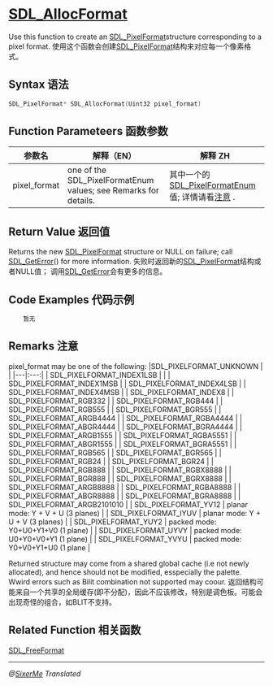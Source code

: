 # [SDL_AllocFormat](http://wiki.libsdl.org/SDL_AllocFormat?highlight=%28%5CbCategoryAPI%5Cb%29%7C%28SDLFunctionTemplate%29)
Use this function to create an [SDL_PixelFormat](http://wiki.libsdl.org/SDL_PixelFormat)structure corresponding to a pixel format.
使用这个函数会创建[SDL_PixelFormat](http://wiki.libsdl.org/SDL_PixelFormat)结构来对应每一个像素格式。

## Syntax 语法
```c 
SDL_PixelFormat* SDL_AllocFormat(Uint32 pixel_format)
```

## Function Parameteers 函数参数
|参数名 | 解释（EN） | 解释 ZH |
|---|---|---|
|pixel_format |one of the SDL_PixelFormatEnum values; see Remarks for details.| 其中一个的[SDL_PixelFormatEnum](http://wiki.libsdl.org/SDL_PixelFormatEnum)值; 详情请看[注意](http://wiki.libsdl.org/SDL_AllocFormat#Remarks) . |

## Return Value 返回值
Returns the new [SDL_PixelFormat](http://wiki.libsdl.org/SDL_PixelFormat) structure or NULL on failure; call [SDL_GetError](http://wiki.libsdl.org/SDL_GetError)() for more information.
失败时返回新的[SDL_PixelFormat](http://wiki.libsdl.org/SDL_PixelFormat)结构或者NULL值； 调用[SDL_GetError](http://wiki.libsdl.org/SDL_GetError)会有更多的信息。

## Code Examples 代码示例
```c 
    暂无
```

## Remarks 注意
pixel_format may be one of the following:
|SDL_PIXELFORMAT_UNKNOWN        |               |
|---|:---:|
| SDL_PIXELFORMAT_INDEX1LSB     |               |
| SDL_PIXELFORMAT_INDEX1MSB     |
| SDL_PIXELFORMAT_INDEX4LSB     |
| SDL_PIXELFORMAT_INDEX4MSB     |
| SDL_PIXELFORMAT_INDEX8        |
| SDL_PIXELFORMAT_RGB332        |
| SDL_PIXELFORMAT_RGB444        |
| SDL_PIXELFORMAT_RGB555        |
| SDL_PIXELFORMAT_BGR555        |
| SDL_PIXELFORMAT_ARGB4444      |
| SDL_PIXELFORMAT_RGBA4444      |
| SDL_PIXELFORMAT_ABGR4444      |
| SDL_PIXELFORMAT_BGRA4444      |
| SDL_PIXELFORMAT_ARGB1555      |
| SDL_PIXELFORMAT_RGBA5551      |
| SDL_PIXELFORMAT_ABGR1555      |
| SDL_PIXELFORMAT_BGRA5551      |
| SDL_PIXELFORMAT_RGB565        |
| SDL_PIXELFORMAT_BGR565        |
| SDL_PIXELFORMAT_RGB24         |
| SDL_PIXELFORMAT_BGR24         |
| SDL_PIXELFORMAT_RGB888        |
| SDL_PIXELFORMAT_RGBX8888      |
| SDL_PIXELFORMAT_BGR888        | 
| SDL_PIXELFORMAT_BGRX8888      |
| SDL_PIXELFORMAT_ARGB8888      |
| SDL_PIXELFORMAT_RGBA8888      | 
| SDL_PIXELFORMAT_ABGR8888      |
| SDL_PIXELFORMAT_BGRA8888      |
| SDL_PIXELFORMAT_ARGB2101010   |
| SDL_PIXELFORMAT_YV12          |       planar mode: Y + V + U (3 planes)  |
| SDL_PIXELFORMAT_IYUV          |       planar mode: Y + U + V (3 planes)  |
| SDL_PIXELFORMAT_YUY2          |       packed mode: Y0+U0+Y1+V0 (1 plane) |
| SDL_PIXELFORMAT_UYVY          |       packed mode: U0+Y0+V0+Y1 (1 plane) |
| SDL_PIXELFORMAT_YVYU          |       packed mode: Y0+V0+Y1+U0 (1 plane  |

Returned structure may come from a shared global cache (i.e not newly allocated), and hence should not be modified, esspecially the palette. Wwird errors such as Bilit combination not supported may coour.
返回结构可能来自一个共享的全局缓存(即不分配)，因此不应该修改，特别是调色板。可能会出现奇怪的组合，如BLIT不支持。

## Related Function 相关函数
[SDL_FreeFormat](http://wiki.libsdl.org/SDL_FreeFormat)

-----------------------------------------------------------------------
*@[SixerMe](https://github.com/DXkite) Translated*
